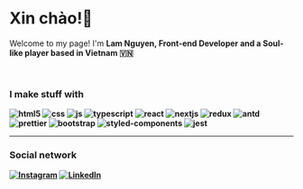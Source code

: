 <h1>Xin chào!👋</h1>

<p>Welcome to my page! I'm <strong>Lam Nguyen</bold>, Front-end Developer and a Soul-like player based in Vietnam 🇻🇳</p>
<br />
<h3>I make stuff with</h3>
<p>
   <!--    Colors palette here -->
   <!--    https://maketintsandshades.com/#0078D7 -->
   <img alt="html5" src="https://img.shields.io/badge/-HTML5-003c6c?style=flat-square&logo=html5&logoColor=white" />
   <img alt="css" src="https://img.shields.io/badge/-CSS-004881?style=flat-square&logo=css3&logoColor=white" />
   <img alt="js" src="https://img.shields.io/badge/-JavaScript-005497?style=flat-square&logo=javascript&logoColor=white" />
   <img alt="typescript" src="https://img.shields.io/badge/-TypeScript-0060ac?style=flat-square&logo=typescript&logoColor=white" />
   <img alt="react" src="https://img.shields.io/badge/-React-0060ac?style=flat-square&logo=react&logoColor=white" />
   <img alt="nextjs" src="https://img.shields.io/badge/-NextJS-006cc2?style=flat-square&logo=nextdotjs&logoColor=white" />
   <img alt="redux" src="https://img.shields.io/badge/-Redux-0078d7?style=flat-square&logo=redux&logoColor=white" />    
   <img alt="antd" src="https://img.shields.io/badge/-Antd-1a86db?style=flat-square&logo=antdesign&logoColor=white" />
   <img alt="prettier" src="https://img.shields.io/badge/-Prettier-3393df?style=flat-square&logo=prettier&logoColor=white" />
   <img alt="bootstrap" src="https://img.shields.io/badge/-Bootstrap-4da1e3?style=flat-square&logo=react&logoColor=white" />
   <img alt="styled-components" src="https://img.shields.io/badge/-Styled Components-66aee7?style=flat-square&logo=styledcomponents&logoColor=white" />
   <img alt="jest" src="https://img.shields.io/badge/-Jest-80bceb?style=flat-square&logo=jest&logoColor=white" />
</p>
<hr />

<h3>Social network</h3>
<a href="https://www.instagram.com/lamtronn" target="_blank"><img alt="Instagram" src="https://img.shields.io/badge/instagram-fa7e1e.svg?&style=for-the-badge&logo=instagram&logoColor=white" /></a>
<a href="https://www.linkedin.com/in/lam-nguyen-637829142" target="_blank"><img alt="LinkedIn" src="https://img.shields.io/badge/linkedin-%230077B5.svg?&style=for-the-badge&logo=linkedin&logoColor=white" /></a> 
